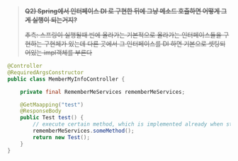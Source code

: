 > **~~Q2) Spring에서 인터페이스 DI 로 구현한 뒤에 그냥 메소드 호출하면 어떻게 그게 실행이 되는거지?~~**
>
> ~~추측: 스프링이 실행될때 빈에 올라가는 기본적으로 올라가는 인터페이스들을 구현하는 구현체가 있는데 다른 곳에서 그 인터페이스를 DI 하면 기본으로 셋팅되어있는 impl객체를 부른다~~

```java
@Controller
@RequiredArgsConstructor
public class MemberMyInfoController {

    private final RememberMeServices rememberMeServices;

    @GetMaapping("test")
    @ResponseBody
    public Test test() {
        // execute certain method, which is implemented already when starting Spring by default
        rememberMeServices.someMethod(); 
        return new Test();
    }
}
```
